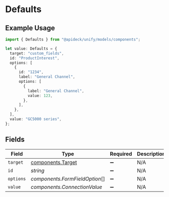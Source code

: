 # Defaults

## Example Usage

```typescript
import { Defaults } from "@apideck/unify/models/components";

let value: Defaults = {
  target: "custom_fields",
  id: "ProductInterest",
  options: [
    {
      id: "1234",
      label: "General Channel",
      options: [
        {
          label: "General Channel",
          value: 123,
        },
      ],
    },
  ],
  value: "GC5000 series",
};
```

## Fields

| Field                                                  | Type                                                   | Required                                               | Description                                            | Example                                                |
| ------------------------------------------------------ | ------------------------------------------------------ | ------------------------------------------------------ | ------------------------------------------------------ | ------------------------------------------------------ |
| `target`                                               | [components.Target](../../models/components/target.md) | :heavy_minus_sign:                                     | N/A                                                    | custom_fields                                          |
| `id`                                                   | *string*                                               | :heavy_minus_sign:                                     | N/A                                                    | ProductInterest                                        |
| `options`                                              | *components.FormFieldOption*[]                         | :heavy_minus_sign:                                     | N/A                                                    |                                                        |
| `value`                                                | *components.ConnectionValue*                           | :heavy_minus_sign:                                     | N/A                                                    |                                                        |